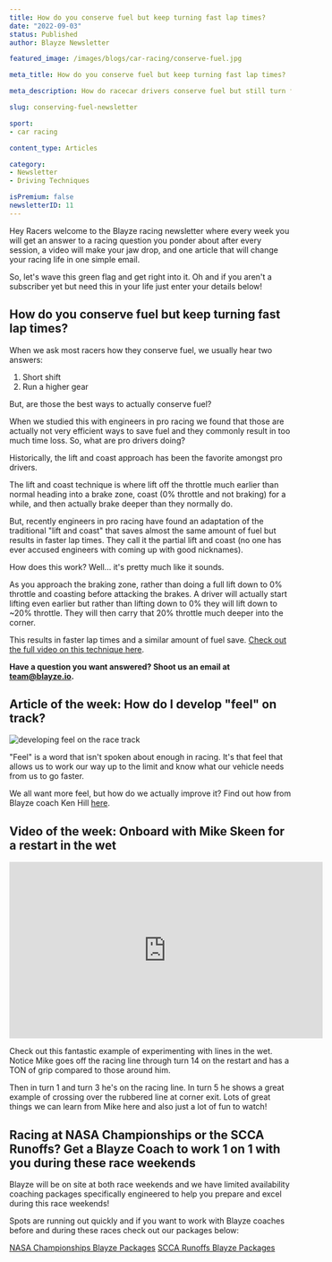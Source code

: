 ```yaml
---
title: How do you conserve fuel but keep turning fast lap times?
date: "2022-09-03"
status: Published
author: Blayze Newsletter

featured_image: /images/blogs/car-racing/conserve-fuel.jpg

meta_title: How do you conserve fuel but keep turning fast lap times?

meta_description: How do racecar drivers conserve fuel but still turn fast laps ojn track.

slug: conserving-fuel-newsletter

sport:
- car racing

content_type: Articles

category:
- Newsletter
- Driving Techniques

isPremium: false
newsletterID: 11
---
```


Hey Racers welcome to the Blayze racing newsletter where every week you will get an answer to a racing question you ponder about after every session, a video will make your jaw drop, and one article that will change your racing life in one simple email. 

So, let's wave this green flag and get right into it.  Oh and if you aren't a subscriber yet but need this in your life just enter your details below!

<div class="_form_11"></div>

## How do you conserve fuel but keep turning fast lap times?

When we ask most racers how they conserve fuel, we usually hear two answers:
1. Short shift
2. Run a higher gear


But, are those the best ways to actually conserve fuel? 

When we studied this with engineers in pro racing we found that those are actually not very efficient ways to save fuel and they commonly result in too much time loss. So, what are pro drivers doing?

Historically, the lift and coast approach has been the favorite amongst pro drivers.

The lift and coast technique is where lift off the throttle much earlier than normal heading into a brake zone, coast (0% throttle and not braking) for a while, and then actually brake deeper than they normally do.

But, recently engineers in pro racing have found an adaptation of the traditional "lift and coast" that saves almost the same amount of fuel but results in faster lap times. They call it the partial lift and coast (no one has ever accused engineers with coming up with good nicknames).

How does this work? Well... it's pretty much like it sounds.

As you approach the braking zone, rather than doing a full lift down to 0% throttle and coasting before attacking the brakes. A driver will actually start lifting even earlier but rather than lifting down to 0% they will lift down to ~20% throttle. They will then carry that 20% throttle much deeper into the corner.

This results in faster lap times and a similar amount of fuel save. [Check out the full video on this technique here](https://youtu.be/55xpr_Uj7tY).

**Have a question you want answered?  Shoot us an email at [team@blayze.io](mailto:team@blayze.io).**

## Article of the week: How do I develop "feel" on track?

![developing feel on the race track](https://blayze.io/assets/images/blogs/car-racing/chris-hristovunsplash.jpg)

"Feel" is a word that isn't spoken about enough in racing. It's that feel that allows us to work our way up to the limit and know what our vehicle needs from us to go faster.

We all want more feel, but how do we actually improve it? Find out how from Blayze coach Ken Hill [here](https://blayze.io/blog/motorcycle/developing-feel-on-the-race-track).



## Video of the week: Onboard with Mike Skeen for a restart in the wet

<iframe width="560" height="315" src="https://www.youtube.com/embed/qSxtXEZCngU" title="YouTube video player" frameborder="0" allow="accelerometer; autoplay; clipboard-write; encrypted-media; gyroscope; picture-in-picture" allowfullscreen></iframe>

Check out this fantastic example of experimenting with lines in the wet.  Notice Mike goes off the racing line through turn 14 on the restart and has a TON of grip compared to those around him.


Then in turn 1 and turn 3 he's on the racing line.  In turn 5 he shows a great example of crossing over the rubbered line at corner exit.  Lots of great things we can learn from Mike here and also just a lot of fun to watch!


## Racing at NASA Championships or the SCCA Runoffs?  Get a Blayze Coach to work 1 on 1 with you during these race weekends

Blayze will be on site at both race weekends and we have limited availability coaching packages specifically engineered to help you prepare and excel during this race weekends!

Spots are running out quickly and if you want to work with Blayze coaches before and during these races check out our packages below:

[NASA Championships Blayze Packages](https://www.blayze.io/lp/nasa-championships)
[SCCA Runoffs Blayze Packages](https://www.blayze.io/lp/runoffs-22)